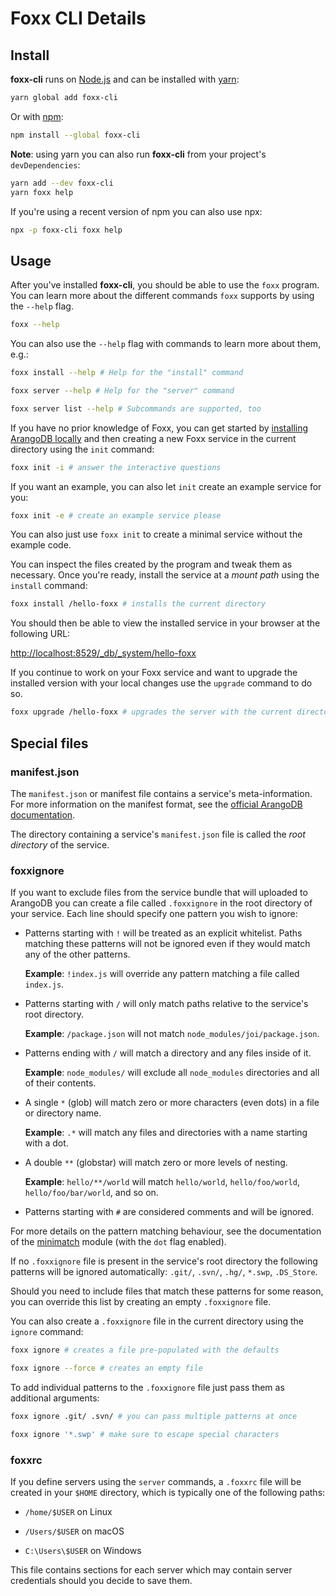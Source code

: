 <!-- don't edit here, its from https://@github.com/arangodb/foxx-cli.git / docs/Manual/ -->
# Foxx CLI Details

## Install

**foxx-cli** runs on [Node.js](https://nodejs.org) and can be installed with
[yarn](https://yarnpkg.com):

```sh
yarn global add foxx-cli
```

Or with [npm](https://www.npmjs.com):

```sh
npm install --global foxx-cli
```

**Note**: using yarn you can also run **foxx-cli** from your project's
`devDependencies`:

```sh
yarn add --dev foxx-cli
yarn foxx help
```

If you're using a recent version of npm you can also use npx:

```sh
npx -p foxx-cli foxx help
```

## Usage

After you've installed **foxx-cli**, you should be able to use the `foxx`
program. You can learn more about the different commands `foxx` supports by
using the `--help` flag.

```sh
foxx --help
```

You can also use the `--help` flag with commands to learn more about them, e.g.:

```sh
foxx install --help # Help for the "install" command

foxx server --help # Help for the "server" command

foxx server list --help # Subcommands are supported, too
```

If you have no prior knowledge of Foxx, you can get started by [installing ArangoDB locally](https://www.arangodb.com/download) and then creating a new Foxx service in the current directory using the `init` command:

```sh
foxx init -i # answer the interactive questions
```

If you want an example, you can also let `init` create an example service for you:

```sh
foxx init -e # create an example service please
```

You can also just use `foxx init` to create a minimal service without the example code.

You can inspect the files created by the program and tweak them as necessary. Once you're ready, install the service at a _mount path_ using the `install` command:

```sh
foxx install /hello-foxx # installs the current directory
```

You should then be able to view the installed service in your browser at the following URL:

<http://localhost:8529/_db/_system/hello-foxx>

If you continue to work on your Foxx service and want to upgrade the installed version with your local changes use the `upgrade` command to do so.

```sh
foxx upgrade /hello-foxx # upgrades the server with the current directory
```

## Special files

### manifest.json

The `manifest.json` or manifest file contains a service's meta-information. For
more information on the manifest format, see the
[official ArangoDB documentation](https://docs.arangodb.com/3/Manual/Foxx/Manifest.html).

The directory containing a service's `manifest.json` file is called the _root
directory_ of the service.

### foxxignore

If you want to exclude files from the service bundle that will uploaded to
ArangoDB you can create a file called `.foxxignore` in the root directory of
your service. Each line should specify one pattern you wish to ignore:

* Patterns starting with `!` will be treated as an explicit whitelist. Paths
  matching these patterns will not be ignored even if they would match any of
  the other patterns.

  **Example**: `!index.js` will override any pattern matching a file called
  `index.js`.

* Patterns starting with `/` will only match paths relative to the service's
  root directory.

  **Example**: `/package.json` will not match `node_modules/joi/package.json`.

* Patterns ending with `/` will match a directory and any files inside of it.

  **Example**: `node_modules/` will exclude all `node_modules` directories and
  all of their contents.

* A single `*` (glob) will match zero or more characters (even dots) in a file
  or directory name.

  **Example**: `.*` will match any files and directories with a name starting
  with a dot.

* A double `**` (globstar) will match zero or more levels of nesting.

  **Example**: `hello/**/world` will match `hello/world`, `hello/foo/world`,
  `hello/foo/bar/world`, and so on.

* Patterns starting with `#` are considered comments and will be ignored.

For more details on the pattern matching behaviour, see the documentation of the
[minimatch](https://www.npmjs.com/package/minimatch) module (with the `dot` flag
enabled).

If no `.foxxignore` file is present in the service's root directory the
following patterns will be ignored automatically: `.git/`, `.svn/`, `.hg/`,
`*.swp`, `.DS_Store`.

Should you need to include files that match these patterns for some reason, you
can override this list by creating an empty `.foxxignore` file.

You can also create a `.foxxignore` file in the current directory using the
`ignore` command:

```sh
foxx ignore # creates a file pre-populated with the defaults

foxx ignore --force # creates an empty file
```

To add individual patterns to the `.foxxignore` file just pass them as
additional arguments:

```sh
foxx ignore .git/ .svn/ # you can pass multiple patterns at once

foxx ignore '*.swp' # make sure to escape special characters
```

### foxxrc

If you define servers using the `server` commands, a `.foxxrc` file will be
created in your `$HOME` directory, which is typically one of the following
paths:

* `/home/$USER` on Linux

* `/Users/$USER` on macOS

* `C:\Users\$USER` on Windows

This file contains sections for each server which may contain server credentials
should you decide to save them.
